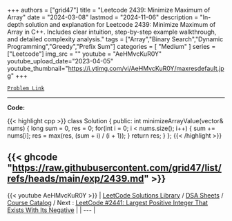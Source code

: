 
+++
authors = ["grid47"]
title = "Leetcode 2439: Minimize Maximum of Array"
date = "2024-03-08"
lastmod = "2024-11-06"
description = "In-depth solution and explanation for Leetcode 2439: Minimize Maximum of Array in C++. Includes clear intuition, step-by-step example walkthrough, and detailed complexity analysis."
tags = ["Array","Binary Search","Dynamic Programming","Greedy","Prefix Sum"]
categories = [
    "Medium"
]
series = ["Leetcode"]
img_src = ""
youtube = "AeHMvcKuR0Y"
youtube_upload_date="2023-04-05"
youtube_thumbnail="https://i.ytimg.com/vi/AeHMvcKuR0Y/maxresdefault.jpg"
+++



[`Problem Link`](https://leetcode.com/problems/minimize-maximum-of-array/description/)

---
**Code:**

{{< highlight cpp >}}
class Solution {
public:
    int minimizeArrayValue(vector<int>& nums) {
        long sum = 0, res = 0;
        for(int i = 0; i < nums.size(); i++) {
            sum += nums[i];
            res = max(res, (sum + i) / (i + 1));
        }
        return res;
    }
};
{{< /highlight >}}

{{< ghcode "https://raw.githubusercontent.com/grid47/list/refs/heads/main/exp/2439.md" >}}
---
{{< youtube AeHMvcKuR0Y >}}
| [LeetCode Solutions Library](https://grid47.xyz/leetcode/) / [DSA Sheets](https://grid47.xyz/sheets/) / [Course Catalog](https://grid47.xyz/courses/) / Next : [LeetCode #2441: Largest Positive Integer That Exists With Its Negative](https://grid47.xyz/leetcode/solution-2441-largest-positive-integer-that-exists-with-its-negative/) |
| --- |
